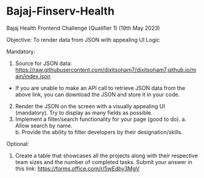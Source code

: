 # Bajaj-Finserv-Health
Bajaj Health Frontend Challenge (Qualifier 1)
(19th May 2023)

Objective: 
To render data from JSON with appealing UI
Logic

Mandatory:
1. Source for JSON data:
https://raw.githubusercontent.com/dixitsoham7/dixitsoham7.github.io/main/index.json
- If you are unable to make an API call to retrieve JSON data from the above link, you can download the
JSON and store it in your code.
2. Render the JSON on the screen with a visually appealing UI (mandatory). Try to display as many fields as
possible.
3. Implement a filter/search functionality for your page (good to do).
a. Allow search by name. <br>
b. Provide the ability to filter developers by their designation/skills.

Optional:
1. Create a table that showcases all the projects along with their respective team sizes and the number of
completed tasks.
Submit your answer in this link: https://forms.office.com/r/5wEdby3MgV
